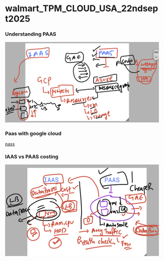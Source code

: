 # walmart_TPM_CLOUD_USA_22ndsept2025

### Understanding PAAS

<img src="paas1.png">

### Paas with google cloud 

[pass](paas.md)

### IAAS vs PAAS costing 

<img src="paas2.png">